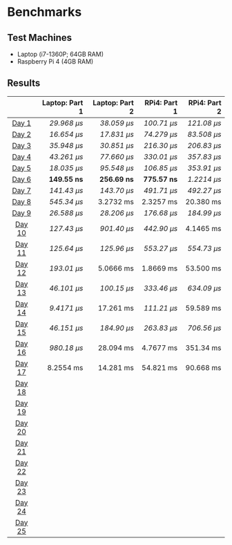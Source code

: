 # Benchmarks

## Test Machines

* Laptop (i7-1360P; 64GB RAM)
* Raspberry Pi 4 (4GB RAM)

## Results

|                                                | Laptop: Part 1 | Laptop: Part 2 | RPi4: Part 1 | RPi4: Part 2 |
|:----------------------------------------------:| --------------:| --------------:| ------------:| ------------:|
| [Day 1](https://adventofcode.com/2023/day/1)   |    _29.968 µs_ |    _38.059 µs_ |  _100.71 µs_ |  _121.08 µs_ |
| [Day 2](https://adventofcode.com/2023/day/2)   |    _16.654 µs_ |    _17.831 µs_ |  _74.279 µs_ |  _83.508 µs_ |
| [Day 3](https://adventofcode.com/2023/day/3)   |    _35.948 µs_ |    _30.851 µs_ |  _216.30 µs_ |  _206.83 µs_ |
| [Day 4](https://adventofcode.com/2023/day/4)   |    _43.261 µs_ |    _77.660 µs_ |  _330.01 µs_ |  _357.83 µs_ |
| [Day 5](https://adventofcode.com/2023/day/5)   |    _18.035 µs_ |    _95.548 µs_ |  _106.85 µs_ |  _353.91 µs_ |
| [Day 6](https://adventofcode.com/2023/day/6)   |   **149.55 ns**|   **256.69 ns**| **775.57 ns**|  _1.2214 µs_ |
| [Day 7](https://adventofcode.com/2023/day/7)   |    _141.43 µs_ |    _143.70 µs_ |  _491.71 µs_ |  _492.27 µs_ |
| [Day 8](https://adventofcode.com/2023/day/8)   |    _545.34 µs_ |     3.2732 ms  |   2.3257 ms  |   20.380 ms  |
| [Day 9](https://adventofcode.com/2023/day/9)   |    _26.588 µs_ |    _28.206 µs_ |  _176.68 µs_ |  _184.99 µs_ |
| [Day 10](https://adventofcode.com/2023/day/10) |    _127.43 µs_ |    _901.40 µs_ |  _442.90 µs_ |   4.1465 ms  |
| [Day 11](https://adventofcode.com/2023/day/11) |    _125.64 µs_ |    _125.96 µs_ |  _553.27 µs_ |  _554.73 µs_ |
| [Day 12](https://adventofcode.com/2023/day/12) |    _193.01 µs_ |     5.0666 ms  |   1.8669 ms  |   53.500 ms  |
| [Day 13](https://adventofcode.com/2023/day/13) |    _46.101 µs_ |    _100.15 µs_ |  _333.46 µs_ |  _634.09 µs_ |
| [Day 14](https://adventofcode.com/2023/day/14) |    _9.4171 µs_ |     17.261 ms  |  _111.21 µs_ |   59.589 ms  |
| [Day 15](https://adventofcode.com/2023/day/15) |    _46.151 µs_ |    _184.90 µs_ |  _263.83 µs_ |  _706.56 µs_ |
| [Day 16](https://adventofcode.com/2023/day/16) |    _980.18 µs_ |     28.094 ms  |   4.7677 ms  |   351.34 ms  |
| [Day 17](https://adventofcode.com/2023/day/17) |     8.2554 ms  |     14.281 ms  |   54.821 ms  |   90.668 ms  |
| [Day 18](https://adventofcode.com/2023/day/18) |                |                |              |              |
| [Day 19](https://adventofcode.com/2023/day/19) |                |                |              |              |
| [Day 20](https://adventofcode.com/2023/day/20) |                |                |              |              |
| [Day 21](https://adventofcode.com/2023/day/21) |                |                |              |              |
| [Day 22](https://adventofcode.com/2023/day/22) |                |                |              |              |
| [Day 23](https://adventofcode.com/2023/day/23) |                |                |              |              |
| [Day 24](https://adventofcode.com/2023/day/24) |                |                |              |              |
| [Day 25](https://adventofcode.com/2023/day/25) |                |                |              |              |
